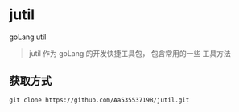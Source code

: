 # jutil
goLang util
> jutil 作为 goLang 的开发快捷工具包， 包含常用的一些 工具方法

## 获取方式

```text
git clone https://github.com/Aa535537198/jutil.git
```
